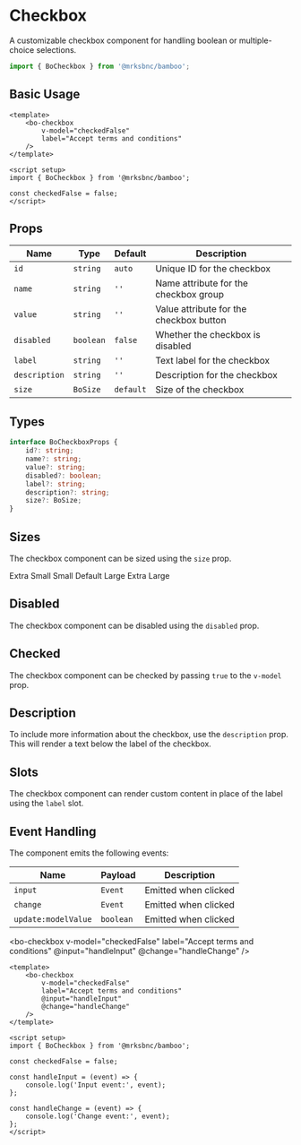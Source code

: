 <script setup>
import BoCheckbox from '@/components/checkbox/bo-checkbox.vue';
import { BoSize } from '@/shared/bo-size';

const checkedTrue = true;
const checkedFalse = false;

const handleInput = (event) => {
	console.log('Input event:', event);
};

const handleChange = (event) => {
	console.log('Change event:', event);
};
</script>

# Checkbox

A customizable checkbox component for handling boolean or multiple-choice selections.

```js
import { BoCheckbox } from '@mrksbnc/bamboo';
```

## Basic Usage

```vue
<template>
	<bo-checkbox
		v-model="checkedFalse"
		label="Accept terms and conditions"
	/>
</template>

<script setup>
import { BoCheckbox } from '@mrksbnc/bamboo';

const checkedFalse = false;
</script>
```

<bo-checkbox v-model="checkedFalse" label="Accept terms and conditions" />

## Props

| Name          | Type      | Default   | Description                             |
| ------------- | --------- | --------- | --------------------------------------- |
| `id`          | `string`  | `auto`    | Unique ID for the checkbox              |
| `name`        | `string`  | `''`      | Name attribute for the checkbox group   |
| `value`       | `string`  | `''`      | Value attribute for the checkbox button |
| `disabled`    | `boolean` | `false`   | Whether the checkbox is disabled        |
| `label`       | `string`  | `''`      | Text label for the checkbox             |
| `description` | `string`  | `''`      | Description for the checkbox            |
| `size`        | `BoSize`  | `default` | Size of the checkbox                    |

## Types

```ts
interface BoCheckboxProps {
	id?: string;
	name?: string;
	value?: string;
	disabled?: boolean;
	label?: string;
	description?: string;
	size?: BoSize;
}
```

## Sizes

The checkbox component can be sized using the `size` prop.

<div class="grid grid-cols-2 gap-4">
	<span>Extra Small</span>
	<bo-checkbox v-model="checkedFalse" label="Accept terms and conditions" size="extra-small" />
	<span>Small</span>
	<bo-checkbox v-model="checkedFalse" label="Accept terms and conditions" size="small" />
	<span>Default</span>
	<bo-checkbox v-model="checkedFalse" label="Accept terms and conditions" size="default" />
	<span>Large</span>
	<bo-checkbox v-model="checkedFalse" label="Accept terms and conditions" size="large" />
	<span>Extra Large</span>
	<bo-checkbox v-model="checkedFalse" label="Accept terms and conditions" size="extra-large" />
</div>

## Disabled

The checkbox component can be disabled using the `disabled` prop.

<bo-checkbox v-model="checkedFalse" label="Accept terms and conditions" disabled />
<bo-checkbox v-model="checkedTrue" label="Accept terms and conditions" disabled />

## Checked

The checkbox component can be checked by passing `true` to the `v-model` prop.

<bo-checkbox v-model="checkedTrue" label="Accept terms and conditions" checked />

## Description

To include more information about the checkbox, use the `description` prop. This will render a text below the
label of the checkbox.

<bo-checkbox v-model="checkedFalse" label="Accept terms and conditions" description="This is a description of the checkbox." />

## Slots

The checkbox component can render custom content in place of the label using the `label` slot.

<bo-checkbox v-model="checkedFalse">
    <template #label>
    	<span>😶😶😶</span>
    </template>
</bo-checkbox>

## Event Handling

The component emits the following events:

| Name                | Payload   | Description          |
| ------------------- | --------- | -------------------- |
| `input`             | `Event`   | Emitted when clicked |
| `change`            | `Event`   | Emitted when clicked |
| `update:modelValue` | `boolean` | Emitted when clicked |

<bo-checkbox v-model="checkedFalse" label="Accept terms and conditions" @input="handleInput" @change="handleChange" />

```vue
<template>
	<bo-checkbox
		v-model="checkedFalse"
		label="Accept terms and conditions"
		@input="handleInput"
		@change="handleChange"
	/>
</template>

<script setup>
import { BoCheckbox } from '@mrksbnc/bamboo';

const checkedFalse = false;

const handleInput = (event) => {
	console.log('Input event:', event);
};

const handleChange = (event) => {
	console.log('Change event:', event);
};
</script>
```
